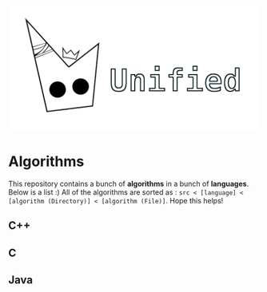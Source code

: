 ![Unified Banner](https://raw.githubusercontent.com/unifiedorg/.github/main/img/logo-banner.png)

# Algorithms
This repository contains a bunch of **algorithms** in a bunch of **languages**. Below is a list :)
All of the algorithms are sorted as : `src < [language] < [algorithm (Directory)] < [algorithm (File)]`.
Hope this helps!

## C++


## C

## Java

